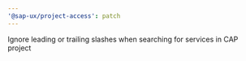 ```yaml
---
'@sap-ux/project-access': patch
---
```


Ignore leading or trailing slashes when searching for services in CAP project
